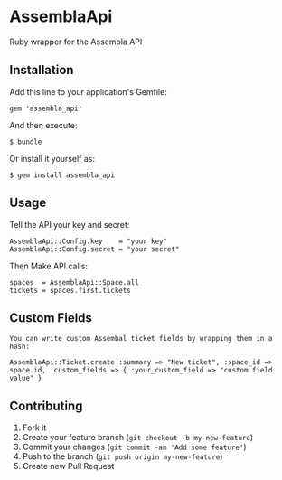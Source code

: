 # AssemblaApi

Ruby wrapper for the Assembla API

## Installation

Add this line to your application's Gemfile:

    gem 'assembla_api'

And then execute:

    $ bundle

Or install it yourself as:

    $ gem install assembla_api

## Usage

Tell the API your key and secret:

    AssemblaApi::Config.key    = "your key"
    AssemblaApi::Config.secret = "your secret"

Then Make API calls:

    spaces  = AssemblaApi::Space.all
    tickets = spaces.first.tickets

## Custom Fields

    You can write custom Assembal ticket fields by wrapping them in a hash:

    AssemblaApi::Ticket.create :summary => "New ticket", :space_id => space.id, :custom_fields => { :your_custom_field => "custom field value" }


## Contributing

1. Fork it
2. Create your feature branch (`git checkout -b my-new-feature`)
3. Commit your changes (`git commit -am 'Add some feature'`)
4. Push to the branch (`git push origin my-new-feature`)
5. Create new Pull Request
